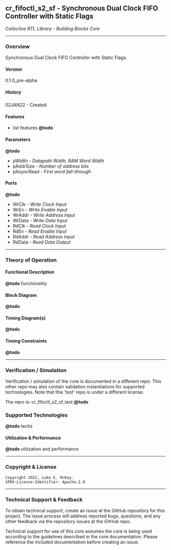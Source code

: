## cr_fifoctl_s2_sf - Synchronous Dual Clock FIFO Controller with Static Flags

*Collective RTL Library - Building Blocks Core*

-----
### Overview

Synchronous Dual Clock FIFO Controller with Static Flags.

#### Version

0.1.0_pre-alpha

##### History

02JAN22 - Created

#### Features

- list features **@todo**

#### Parameters

**@todo**
- pWidth     - *Datapath Width, RAM Word Width*
- pAddrSize  - *Number of address bits*
- pAsyncRead - *First word fall-through*

#### Ports

**@todo**
- WrClk  - *Write Clock Input*
- WrEn   - *Write Enable Input*
- WrAddr - *Write Address Input*
- WrData - *Write Data Input*
- RdClk  - *Read Clock Input*
- RdEn   - *Read Enable Input*
- RdAddr - *Read Address Input*
- RdData - *Read Data Output*

-----
### Theory of Operation

#### Functional Description

**@todo** functionality

#### Block Diagram

**@todo**

#### Timing Diagram(s)

**@todo**

#### Timing Constraints

**@todo**

-----
### Verification / Simulation

Verification / simulation of the core is documented in a different repo. This
other repo may also contain validation instantiations for supported
technologies. Note that this 'test' repo is under a different license.

The repo is: cr_fifoctl_s2_sf_test **@todo**

### Supported Technologies

**@todo** techs

#### Utilization & Performance

**@todo** utilization and performance

-----
### Copyright & License

```
Copyright 2021, Luke E. McKay.
SPDX-License-Identifier: Apache-2.0
```

-----
### Technical Support & Feedback

To obtain technical support, create an issue at the GitHub repository for this
project. The issue process will address reported bugs, questions, and any other
feedback via the repository issues at the GitHub repo.

Technical support for use of this core assumes the core is being used according
to the guidelines described in the core documentation. Please reference the
included documentation before creating an issue.
